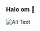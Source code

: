 ### Halo om 👋

![Alt Text](https://i.pinimg.com/originals/d1/d6/c0/d1d6c0fe9c91839b97e361387b505b97.gif)


